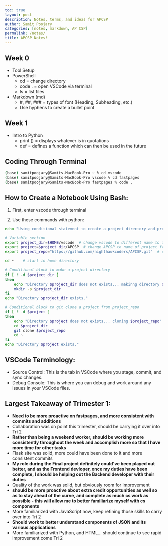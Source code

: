 ```yaml
---
toc: true
layout: post
description: Notes, terms, and ideas for APCSP
author: Samit Poojary
categories: [notes, markdown, AP CSP]
permalink: /notes/
title: APCSP Notes!
---
```


## Week 0
- Tool Setup
- PowerShell
    - cd = change directory
    - code . = open VSCode via terminal
    - ls = list files
- Markdown (md)
    - #, ##, ### = types of font (Heading, Subheading, etc.)
    - Use hyphens to create a bullet point

## Week 1
- Intro to Python
    - print () = displays whatever is in quotations
    - def = defines a function which can then be used in the future

## Coding Through Terminal

```bash
(base) samitpoojary@Samits-MacBook-Pro ~ % cd vscode
(base) samitpoojary@Samits-MacBook-Pro vscode % cd fastpages
(base) samitpoojary@Samits-MacBook-Pro fastpages % code .
```

## How to Create a Notebook Using Bash:

1. First, enter vscode through terminal

2. Use these commands with python:

```bash
echo "Using conditional statement to create a project directory and project"

# Variable section
export project_dir=$HOME/vscode  # change vscode to different name to test git clone
export project=$project_dir/APCSP  # change APCSP to name of project from git clone
export project_repo="https://github.com/nighthawkcoders/APCSP.git"  # change to project of choice

cd ~    # start in home directory

# Conditional block to make a project directory
if [ ! -d $project_dir ]
then 
    echo "Directory $project_dir does not exists... makinng directory $project_dir"
    mkdir -p $project_dir
fi
echo "Directory $project_dir exists." 

# Conditional block to git clone a project from project_repo
if [ ! -d $project ]
then
    echo "Directory $project does not exists... cloning $project_repo"
    cd $project_dir
    git clone $project_repo
    cd ~
fi
echo "Directory $project exists." 
```

## VSCode Terminology:
- Source Control: This is the tab in VSCode where you stage, commit, and sync changes.
- Debug Console: This is where you can debug and work around any issues in your VSCode files.


## Largest Takeaway of Trimester 1:
- **Need to be more proactive on fastpages, and more consistent with commits and additions**
- Collaboration was on point this trimester, should be carrying it over into Tri 2
- **Rather than being a weekend worker, should be working more consistently throughout the week and accomplish more so that I have more time for other tasks**
- Flask site was solid, more could have been done to it and more consistent commits
- **My role during the Final project definitely could've been played out better, and as the Frontend devloper, once my duties have been complete, I should be helping out the Backend developer with their duties**
- Quality of the work was solid, but obviously room for improvement
- **should be more proactive about extra credit opportunities as well so as to stay ahead of the curve, and complete as much cs work as possible - this will allow me to better familiarize myself with cs components**
- More familiarized with JavaScript now, keep refining those skills to carry over into Tri 2
- **Should work to better understand components of JSON and its various applications**
- More familiarized with Python, and HTML... should continue to see rapid improvement come Tri 2
